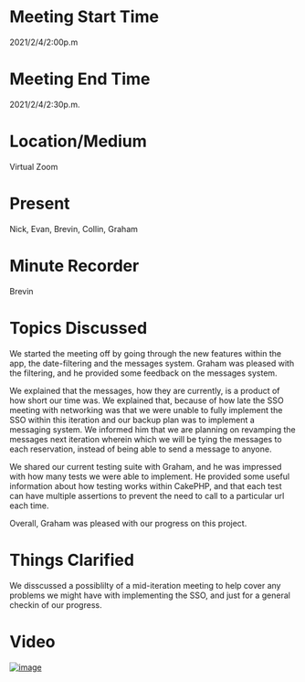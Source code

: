 # Meeting Start Time
2021/2/4/2:00p.m 

# Meeting End Time
2021/2/4/2:30p.m. 

# Location/Medium
Virtual Zoom

# Present
Nick, Evan, Brevin, Collin, Graham  

# Minute Recorder
Brevin

# Topics Discussed  
We started the meeting off by going through the new features within the app, the date-filtering and the messages system.  Graham was pleased with the filtering, and he provided some feedback on the messages system.

We explained that the messages, how they are currently, is a product of how short our time was.  We explained that, because of how late the SSO meeting with networking was that we were unable to fully implement the SSO within this iteration and our backup plan was to implement a messaging system.  We informed him that we are planning on revamping the messages next iteration wherein which we will be tying the messages to each reservation, instead of being able to send a message to anyone.

We shared our current testing suite with Graham, and he was impressed with how many tests we were able to implement.  He provided some useful information about how testing works within CakePHP, and that each test can have multiple assertions to prevent the need to call to a particular url each time.

Overall, Graham was pleased with our progress on this project.


# Things Clarified
We disscussed a possiblilty of a mid-iteration meeting to help cover any problems we might have with implementing the SSO, and just for a general checkin of our progress.



# Video  
[![image](http://img.youtube.com/vi/TIQ46D8cHXI/0.jpg)](https://youtu.be/eZ-e9Ny6ujE "Meeting Image")
